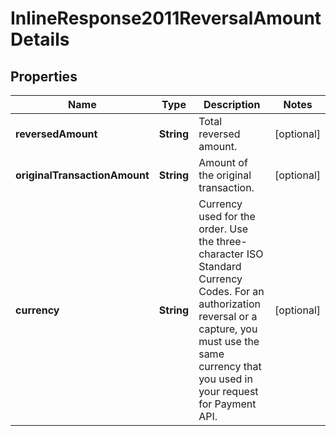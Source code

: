 
# InlineResponse2011ReversalAmountDetails

## Properties
Name | Type | Description | Notes
------------ | ------------- | ------------- | -------------
**reversedAmount** | **String** | Total reversed amount. |  [optional]
**originalTransactionAmount** | **String** | Amount of the original transaction. |  [optional]
**currency** | **String** | Currency used for the order. Use the three-character ISO Standard Currency Codes.  For an authorization reversal or a capture, you must use the same currency that you used in your request for Payment API.  |  [optional]



